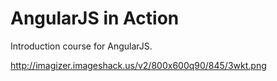AngularJS in Action
===================

Introduction course for AngularJS.

http://imagizer.imageshack.us/v2/800x600q90/845/3wkt.png
